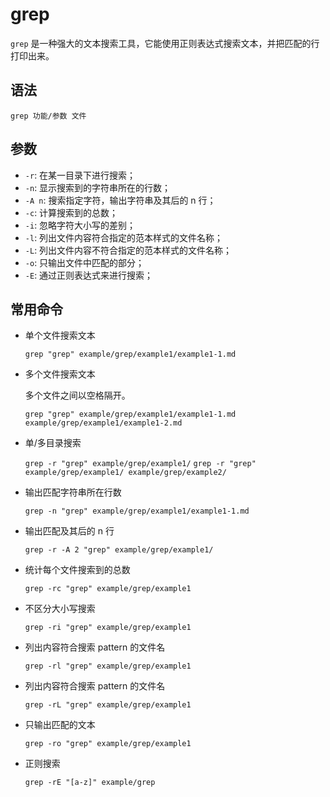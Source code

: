 # grep

`grep` 是一种强大的文本搜索工具，它能使用正则表达式搜索文本，并把匹配的行打印出来。

## 语法

`grep 功能/参数 文件`

## 参数

- `-r`: 在某一目录下进行搜索；
- `-n`: 显示搜索到的字符串所在的行数；
- `-A n`: 搜索指定字符，输出字符串及其后的 n 行；
- `-c`: 计算搜索到的总数；
- `-i`: 忽略字符大小写的差别；
- `-l`: 列出文件内容符合指定的范本样式的文件名称；
- `-L`: 列出文件内容不符合指定的范本样式的文件名称；
- `-o`: 只输出文件中匹配的部分；
- `-E`: 通过正则表达式来进行搜索；

## 常用命令

- 单个文件搜索文本

	`grep "grep" example/grep/example1/example1-1.md`

- 多个文件搜索文本

	多个文件之间以空格隔开。

	`grep "grep" example/grep/example1/example1-1.md example/grep/example1/example1-2.md`

- 单/多目录搜索

	`grep -r "grep" example/grep/example1/`
	`grep -r "grep" example/grep/example1/ example/grep/example2/`

- 输出匹配字符串所在行数

	`grep -n "grep" example/grep/example1/example1-1.md`

- 输出匹配及其后的 n 行

	`grep -r -A 2 "grep" example/grep/example1/`

- 统计每个文件搜索到的总数

	`grep -rc "grep" example/grep/example1`

- 不区分大小写搜索

	`grep -ri "grep" example/grep/example1`

- 列出内容符合搜索 pattern 的文件名

	`grep -rl "grep" example/grep/example1`

- 列出内容符合搜索 pattern 的文件名

	`grep -rL "grep" example/grep/example1`

- 只输出匹配的文本

	`grep -ro "grep" example/grep/example1`

- 正则搜索

	`grep -rE "[a-z]" example/grep`
